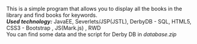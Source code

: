 
This is a simple program that allows you to display all the books in the library and find books for keywords.
<br>***Used technology:*** JavaEE, Severlets/JSP(JSTL), DerbyDB - SQL, HTML5, CSS3 - Bootstrap , JS(Mark.js) , RWD
<br>You can find some data and the script for Derby DB in *database.zip*
